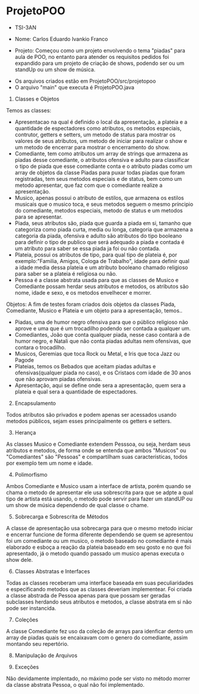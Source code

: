 # ProjetoPOO
- TSI-3AN

- Nome: Carlos Eduardo Ivankio Franco
- Projeto: Começou como um projeto envolvendo o tema "piadas" para aula de POO, no entanto para atender os requisitos pedidos foi expandido para um projeto de criação de shows, podendo ser ou um standUp ou um show de música.

* Os arquivos criados estão em ProjetoPOO/src/projetopoo
* O arquivo "main" que executa é ProjetoPOO.java

1. Classes e Objetos

Temos as classes:
- Apresentacao na qual é definido o local da apresentação, a plateia e a quantidade de espectadores como atributos, os metodos especiais, contrutor, getters e setters, um metodo de status para mostrar os valores de seus atributos, um metodo de iniciar para realizar o show e um metodo de encerrar para mostrar o encerramento do show.
- Comediante, tem como atributos um array de strings que armazena as piadas desse comediante, o atributos ofensiva e adulto para classificar o tipo de piada que esse comediante conta e o atributo piadas como um array de objetos da classe Piadas para puxar todas piadas que foram registradas, tem seus metodos especiais e de status, bem como um metodo apresentar, que faz com que o comediante realize a apresentação.
- Musico, apenas possui o atributo de estilos, que armazena os estilos musicais que o musico toca, e seus metodos seguem o mesmo príncipio do comediante, metodos especiais, metodo de status e um metodos para se apresentar.
- Piada, seus atributos são, piada que guarda a piada em si, tamanho que categoriza como piada curta, media ou longa, categoria que armazena a categoria da piada, ofensiva e adulto são atributos do tipo booleano para definir o tipo de publico que será adequado a piada e contada é um atributo para saber se essa piada ja foi ou não contada.
- Plateia, possui os atributos de tipo, para qual tipo de plateia é, por exemplo:"Familia, Amigos, Cologa de Trabalho", idade para definir qual a idade media dessa plateia e um atributo booleano chamado religioso para saber se a plateia é religiosa ou não.
- Pessoa é a classe abstrata usada para que as classes de Musico e Comediante possam herdar seus atributos e metodos, os atributos são nome, idade e sexo, e os metodos envelhecer e morrer.

Objetos: A fim de testes foram criados dois objetos da classes Piada, Comediante, Musico e Plateia e um objeto para a apresentação, temos..
- Piadas, uma de humor negro ofensiva para que o público religioso não aprove e uma que é um trocadilho podendo ser contada a qualquer um.
- Comediantes, João que conta qualquer piada, nesse caso contará a de humor negro, e Natali que não conta piadas adultas nem ofensivas, que contara o trocadilho.
- Musicos, Geremias que toca Rock ou Metal, e Iris que toca Jazz ou Pagode
- Plateias, temos os Bebados que aceitam piadas adultas e ofensivas(qualquer piada no caso), e os Cristaos com idade de 30 anos que não aprovam piadas ofensivas.
- Apresentação, aqui se define onde sera a apresentação, quem sera a plateia e qual sera a quantidade de espectadores.

2. Encapsulamento

Todos atributos são privados e podem apenas ser acessados usando metodos públicos, sejam esses principalmente os getters e setters.

3. Herança

As classes Musico e Comediante extendem Pesssoa, ou seja, herdam seus atributos e metodos, de forma onde se entenda que ambos "Musicos" ou "Comediantes" são "Pessoas" e compartilham suas caracteristicas, todos por exemplo tem um nome e idade.

4. Polimorfismo

Ambos Comediante e Musico usam a interface de artista, porém quando se chama o metodo de apresentar ele usa sobrescrita para que se adpte a qual tipo de artista está usando, o metodo pode servir para fazer um standUP ou um show de música dependendo de qual classe o chame.

5. Sobrecarga e Sobrescrita de Métodos

A classe de apresentação usa sobrecarga para que o mesmo metodo iniciar e encerrar funcione de forma diferente dependendo se quem se apresentou foi um comediante ou um musico, o metodo baseado no comediante é mais elaborado e esboça a reação da plateia baseado em seu gosto e no que foi apresentado, já o metodo quando passado um musico apenas executa o show dele.

6. Classes Abstratas e Interfaces

Todas as classes receberam uma interface baseada em suas peculiaridades e especificando metodos que as classes deveriam implementear.
Foi criada a classe abstrada de Pessoa apenas para que possam ser geradas subclasses herdando seus atributos e metodos, a classe abstrata em si não pode ser instancida.

7. Coleções

A classe Comediante fez uso da coleção de arrays para idenficar dentro um array de piadas quais se encaixavam com o genero do comediante, assim montando seu repertório.

8. Manipulação de Arquivos

9. Exceções

Não devidamente implentado, no máximo pode ser visto no método morrer da classe abstrata Pessoa, o qual não foi implementado.
